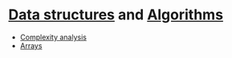 # [Data structures](complexity_analysis/lectures/notes/2.DataStructure.pdf) and [Algorithms](complexity_analysis/lectures/notes/1.Algorithms.pdf)
- [Complexity analysis](complexity_analysis/readme.md)
- [Arrays](arrays/readme.md)
